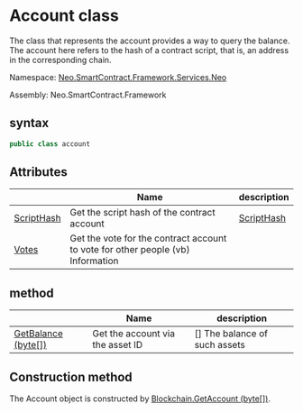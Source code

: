 # Account class

The class that represents the account provides a way to query the balance. The account here refers to the hash of a contract script, that is, an address in the corresponding chain.

Namespace: [Neo.SmartContract.Framework.Services.Neo](../neo.md)

Assembly: Neo.SmartContract.Framework

## syntax

```c#
public class account
```

## Attributes

| | Name | description | 
| ---------------------------------------- | ----------------------------------- | ------------------ |
[ScriptHash](Account/ScriptHash.md) | Get the script hash of the contract account | [ScriptHash](Account/ScriptHash.md) | Get the script hash of the contract account |
[Votes](Account/Votes.md) | Get the vote for the contract account to vote for other people (vb) Information

## method

| | Name | description | 
| ---------------------------------------- | ---------------------------------------- | ------------------ |
[GetBalance (byte[])](Account/GetBalance.md) | Get the account via the asset ID |[][](https://i-msdn.sec.s-msft.com/dynimg/IC91302.jpeg) The balance of such assets

## Construction method

The Account object is constructed by [Blockchain.GetAccount (byte[])](Blockchain/GetAccount.md).
